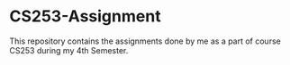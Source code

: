 # CS253-Assignment
This repository contains the assignments done by me as a part of course CS253 during my 4th Semester.
